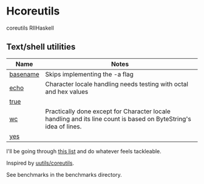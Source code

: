 # Hcoreutils

coreutils RIIHaskell

## Text/shell utilities

| Name | Notes |
| --- | --- |
| [basename](src/basename.hs) | Skips implementing the -a flag |
| [echo](src/echo.hs) | Character locale handling needs testing with octal and hex values |
| [true](src/true.hs) | |
| [wc](src/wc.hs) | Practically done except for Character locale handling and its line count is based on ByteString's idea of lines. |
| [yes](src/yes.hs) | |

I'll be going through [this list](https://wiki.debian.org/coreutils) and do whatever feels tackleable.

Inspired by [uutils/coreutils](https://github.com/uutils/coreutils).

See benchmarks in the benchmarks directory.
